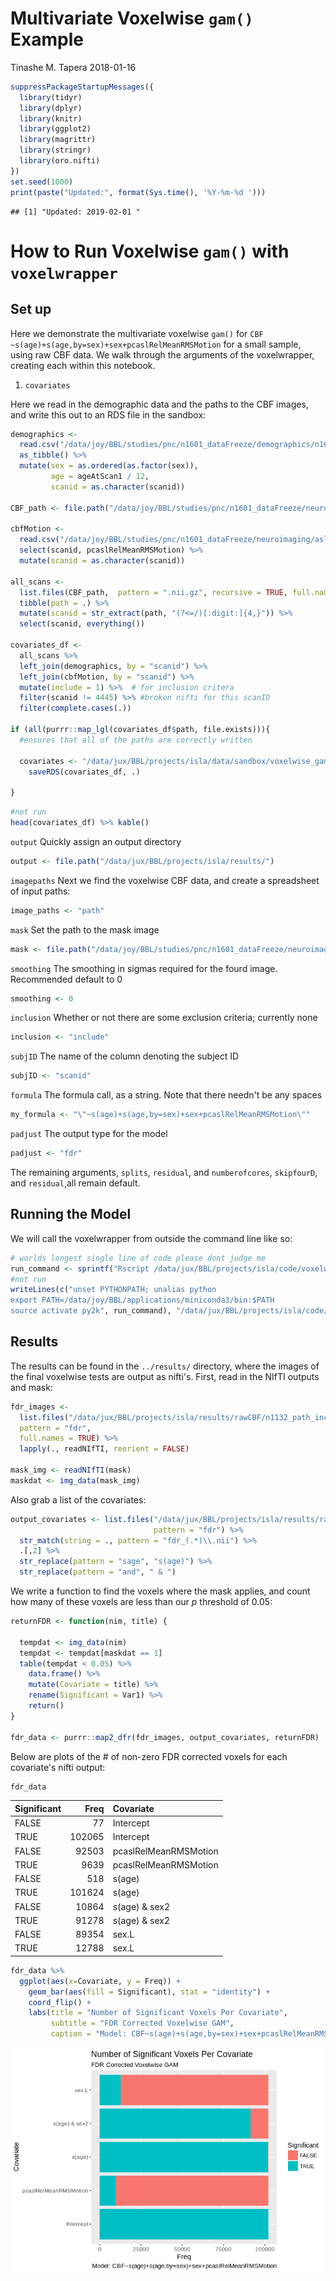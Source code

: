 Multivariate Voxelwise `gam()` Example
================
Tinashe M. Tapera
2018-01-16

``` r
suppressPackageStartupMessages({
  library(tidyr)
  library(dplyr)
  library(knitr)
  library(ggplot2)
  library(magrittr)
  library(stringr)
  library(oro.nifti)
})
set.seed(1000)
print(paste("Updated:", format(Sys.time(), '%Y-%m-%d ')))
```

    ## [1] "Updated: 2019-02-01 "

How to Run Voxelwise `gam()` with `voxelwrapper`
================================================

Set up
------

Here we demonstrate the multivariate voxelwise `gam()` for `CBF ~s(age)+s(age,by=sex)+sex+pcaslRelMeanRMSMotion` for a small sample, using raw CBF data. We walk through the arguments of the voxelwrapper, creating each within this notebook.

1.  `covariates`

Here we read in the demographic data and the paths to the CBF images, and write this out to an RDS file in the sandbox:

``` r
demographics <-
  read.csv("/data/joy/BBL/studies/pnc/n1601_dataFreeze/demographics/n1601_demographics_go1_20161212.csv") %>%
  as_tibble() %>%
  mutate(sex = as.ordered(as.factor(sex)),
         age = ageAtScan1 / 12,
         scanid = as.character(scanid))

CBF_path <- file.path("/data/joy/BBL/studies/pnc/n1601_dataFreeze/neuroimaging/asl/voxelwiseMaps_cbf")

cbfMotion <-
  read.csv("/data/joy/BBL/studies/pnc/n1601_dataFreeze/neuroimaging/asl/n1601_PcaslQaData_20170403.csv") %>%
  select(scanid, pcaslRelMeanRMSMotion) %>%
  mutate(scanid = as.character(scanid))

all_scans <-
  list.files(CBF_path,  pattern = ".nii.gz", recursive = TRUE, full.names = TRUE) %>%
  tibble(path = .) %>%
  mutate(scanid = str_extract(path, "(?<=/)[:digit:]{4,}")) %>%
  select(scanid, everything())

covariates_df <-
  all_scans %>%
  left_join(demographics, by = "scanid") %>%
  left_join(cbfMotion, by = "scanid") %>%
  mutate(include = 1) %>%  # for inclusion critera
  filter(scanid != 4445) %>% #broken nifti for this scanID
  filter(complete.cases(.))

if (all(purrr::map_lgl(covariates_df$path, file.exists))){
  #ensures that all of the paths are correctly written

  covariates <- "/data/jux/BBL/projects/isla/data/sandbox/voxelwise_gam_covariates.rds" %T>%
    saveRDS(covariates_df, .)

}
```

``` r
#not run
head(covariates_df) %>% kable()
```

`output` Quickly assign an output directory

``` r
output <- file.path("/data/jux/BBL/projects/isla/results/")
```

`imagepaths` Next we find the voxelwise CBF data, and create a spreadsheet of input paths:

``` r
image_paths <- "path"
```

`mask` Set the path to the mask image

``` r
mask <- file.path("/data/joy/BBL/studies/pnc/n1601_dataFreeze/neuroimaging/asl/gm10pcalcovemask.nii.gz")
```

`smoothing` The smoothing in sigmas required for the fourd image. Recommended default to 0

``` r
smoothing <- 0
```

`inclusion` Whether or not there are some exclusion criteria; currently none

``` r
inclusion <- "include"
```

`subjID` The name of the column denoting the subject ID

``` r
subjID <- "scanid"
```

`formula` The formula call, as a string. Note that there needn't be any spaces

``` r
my_formula <- "\"~s(age)+s(age,by=sex)+sex+pcaslRelMeanRMSMotion\""
```

`padjust` The output type for the model

``` r
padjust <- "fdr"
```

The remaining arguments, `splits`, `residual`, and `numberofcores`, `skipfourD`, and `residual`,all remain default.

Running the Model
-----------------

We will call the voxelwrapper from outside the command line like so:

``` r
# worlds longest single line of code please dont judge me
run_command <- sprintf("Rscript /data/jux/BBL/projects/isla/code/voxelwiseWrappers/gam_voxelwise.R -c %s -o %s -p %s -m %s -s %s -i %s -u %s -f %s -a %s -n 5 -s 0 -k 10", covariates, output, image_paths, mask, smoothing, inclusion, subjID, my_formula, padjust)
#not run
writeLines(c("unset PYTHONPATH; unalias python
export PATH=/data/joy/BBL/applications/miniconda3/bin:$PATH
source activate py2k", run_command), "/data/jux/BBL/projects/isla/code/qsub_Calls/RunVoxelwiseRawCBF.Sh")
```

Results
-------

The results can be found in the `../results/` directory, where the images of the final voxelwise tests are output as nifti's. First, read in the NIfTI outputs and mask:

``` r
fdr_images <-
  list.files("/data/jux/BBL/projects/isla/results/rawCBF/n1132_path_include_smooth0/n1132gam_Cov_sage_sagebysex_sex_pcaslRelMeanRMSMotion/",
  pattern = "fdr",
  full.names = TRUE) %>%
  lapply(., readNIfTI, reorient = FALSE)

mask_img <- readNIfTI(mask)
maskdat <- img_data(mask_img)
```

Also grab a list of the covariates:

``` r
output_covariates <- list.files("/data/jux/BBL/projects/isla/results/rawCBF/n1132_path_include_smooth0/n1132gam_Cov_sage_sagebysex_sex_pcaslRelMeanRMSMotion/",
                                pattern = "fdr") %>%
  str_match(string = ., pattern = "fdr_(.*)\\.nii") %>%
  .[,2] %>%
  str_replace(pattern = "sage", "s(age)") %>%
  str_replace(pattern = "and", " & ")
```

We write a function to find the voxels where the mask applies, and count how many of these voxels are less than our *p* threshold of 0.05:

``` r
returnFDR <- function(nim, title) {

  tempdat <- img_data(nim)
  tempdat <- tempdat[maskdat == 1]
  table(tempdat < 0.05) %>%
    data.frame() %>%
    mutate(Covariate = title) %>%
    rename(Significant = Var1) %>%
    return()
}

fdr_data <- purrr::map2_dfr(fdr_images, output_covariates, returnFDR)
```

Below are plots of the \# of non-zero FDR corrected voxels for each covariate's nifti output:

``` r
fdr_data
```

| Significant |    Freq| Covariate             |
|:------------|-------:|:----------------------|
| FALSE       |      77| Intercept             |
| TRUE        |  102065| Intercept             |
| FALSE       |   92503| pcaslRelMeanRMSMotion |
| TRUE        |    9639| pcaslRelMeanRMSMotion |
| FALSE       |     518| s(age)                |
| TRUE        |  101624| s(age)                |
| FALSE       |   10864| s(age) & sex2         |
| TRUE        |   91278| s(age) & sex2         |
| FALSE       |   89354| sex.L                 |
| TRUE        |   12788| sex.L                 |

``` r
fdr_data %>%
  ggplot(aes(x=Covariate, y = Freq)) +
    geom_bar(aes(fill = Significant), stat = "identity") +
    coord_flip() +
    labs(title = "Number of Significant Voxels Per Covariate",
         subtitle = "FDR Corrected Voxelwise GAM",
         caption = "Model: CBF~s(age)+s(age,by=sex)+sex+pcaslRelMeanRMSMotion")
```

![](MassUnivariate_Voxelwise_files/figure-markdown_github/unnamed-chunk-14-1.png)

